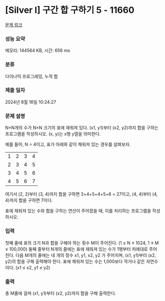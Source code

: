 # [Silver I] 구간 합 구하기 5 - 11660 

[문제 링크](https://www.acmicpc.net/problem/11660) 

### 성능 요약

메모리: 144564 KB, 시간: 656 ms

### 분류

다이나믹 프로그래밍, 누적 합

### 제출 일자

2024년 8월 16일 10:24:27

### 문제 설명

<p>N×N개의 수가 N×N 크기의 표에 채워져 있다. (x1, y1)부터 (x2, y2)까지 합을 구하는 프로그램을 작성하시오. (x, y)는 x행 y열을 의미한다.</p>

<p>예를 들어, N = 4이고, 표가 아래와 같이 채워져 있는 경우를 살펴보자.</p>

<table class="table table-bordered" style="line-height:20.8px; width:158px">
	<tbody>
		<tr>
			<td style="text-align:center">1</td>
			<td style="text-align:center">2</td>
			<td style="text-align:center">3</td>
			<td style="text-align:center">4</td>
		</tr>
		<tr>
			<td style="text-align:center">2</td>
			<td style="text-align:center">3</td>
			<td style="text-align:center">4</td>
			<td style="text-align:center">5</td>
		</tr>
		<tr>
			<td style="text-align:center">3</td>
			<td style="text-align:center">4</td>
			<td style="text-align:center">5</td>
			<td style="text-align:center">6</td>
		</tr>
		<tr>
			<td style="text-align:center">4</td>
			<td style="text-align:center">5</td>
			<td style="text-align:center">6</td>
			<td style="text-align:center">7</td>
		</tr>
	</tbody>
</table>

<p>여기서 (2, 2)부터 (3, 4)까지 합을 구하면 3+4+5+4+5+6 = 27이고, (4, 4)부터 (4, 4)까지 합을 구하면 7이다.</p>

<p>표에 채워져 있는 수와 합을 구하는 연산이 주어졌을 때, 이를 처리하는 프로그램을 작성하시오.</p>

### 입력 

 <p>첫째 줄에 표의 크기 N과 합을 구해야 하는 횟수 M이 주어진다. (1 ≤ N ≤ 1024, 1 ≤ M ≤ 100,000) 둘째 줄부터 N개의 줄에는 표에 채워져 있는 수가 1행부터 차례대로 주어진다. 다음 M개의 줄에는 네 개의 정수 x1, y1, x2, y2 가 주어지며, (x1, y1)부터 (x2, y2)의 합을 구해 출력해야 한다. 표에 채워져 있는 수는 1,000보다 작거나 같은 자연수이다. (x1 ≤ x2, y1 ≤ y2)</p>

### 출력 

 <p>총 M줄에 걸쳐 (x1, y1)부터 (x2, y2)까지 합을 구해 출력한다.</p>

